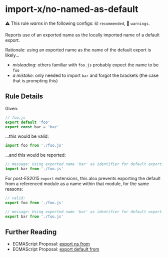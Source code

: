 # import-x/no-named-as-default

⚠️ This rule _warns_ in the following configs: ☑️ `recommended`, 🚸 `warnings`.

<!-- end auto-generated rule header -->

Reports use of an exported name as the locally imported name of a default export.

Rationale: using an exported name as the name of the default export is likely...

- _misleading_: others familiar with `foo.js` probably expect the name to be `foo`
- _a mistake_: only needed to import `bar` and forgot the brackets (the case that is prompting this)

## Rule Details

Given:

```js
// foo.js
export default 'foo'
export const bar = 'baz'
```

...this would be valid:

```js
import foo from './foo.js'
```

...and this would be reported:

```js
// message: Using exported name 'bar' as identifier for default export.
import bar from './foo.js'
```

For post-ES2015 `export` extensions, this also prevents exporting the default from a referenced module as a name within that module, for the same reasons:

```js
// valid:
export foo from './foo.js'

// message: Using exported name 'bar' as identifier for default export.
export bar from './foo.js'
```

## Further Reading

- ECMAScript Proposal: [export ns from]
- ECMAScript Proposal: [export default from]

[export ns from]: https://github.com/leebyron/ecmascript-export-ns-from
[export default from]: https://github.com/leebyron/ecmascript-export-default-from

